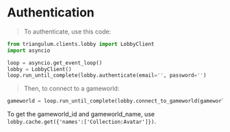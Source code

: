 # Authentication

> To authenticate, use this code:

```python
from triangulum.clients.lobby import LobbyClient
import asyncio

loop = asyncio.get_event_loop()
lobby = LobbyClient()
loop.run_until_complete(lobby.authenticate(email='', password='')

```

> Then, to connect to a gameworld:

```python
gameworld = loop.run_until_complete(lobby.connect_to_gameworld(gameworld_id='', gameworld_name=''))
```

<aside class="notice">
To get the gameworld_id and gameworld_name, use <code>lobby.cache.get({'names':['Collection:Avatar']})</code>.
</aside>